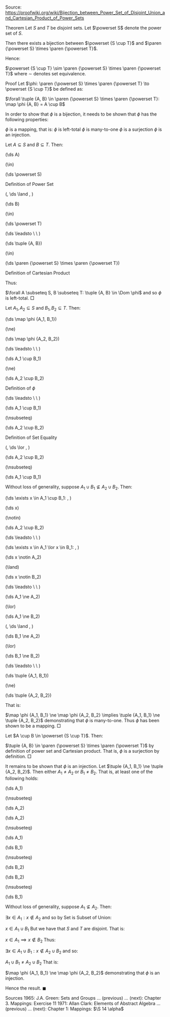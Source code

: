 # 

Source: https://proofwiki.org/wiki/Bijection_between_Power_Set_of_Disjoint_Union_and_Cartesian_Product_of_Power_Sets

Theorem
Let $S$ and $T$ be disjoint sets.
Let $\powerset S$ denote the power set of $S$.

Then there exists a bijection between $\powerset {S \cup T}$ and $\paren {\powerset S} \times \paren {\powerset T}$.

Hence:

$\powerset {S \cup T} \sim \paren {\powerset S} \times \paren {\powerset T}$
where $\sim$ denotes set equivalence.


Proof
Let $\phi: \paren {\powerset S} \times \paren {\powerset T} \to  \powerset {S \cup T}$ be defined as:

$\forall \tuple {A, B} \in \paren {\powerset S} \times \paren {\powerset T}: \map \phi {A, B} = A \cup B$

In order to show that $\phi$ is a bijection, it needs to be shown that $\phi$ has the following properties:

$\phi$ is a mapping, that is:
$\phi$ is left-total
$\phi$ is many-to-one
$\phi$ is a surjection
$\phi$ is an injection.

Let $A \subseteq S$ and $B \subseteq T$.
Then:














\(\ds A\)

\(\in\)







\(\ds \powerset S\)





Definition of Power Set












\(\, \ds \land \, \)

\(\ds B\)

\(\in\)







\(\ds \powerset T\)














\(\ds \leadsto \ \ \)





\(\ds \tuple {A, B}\)

\(\in\)







\(\ds \paren {\powerset S} \times \paren {\powerset T}\)





Definition of Cartesian Product



Thus:

$\forall A \subseteq S, B \subseteq T: \tuple {A, B} \in \Dom \phi$
and so $\phi$ is left-total.
$\Box$

Let $A_1, A_2 \subseteq S$ and $B_1, B_2 \subseteq T$.
Then:














\(\ds \map \phi {A_1, B_1}\)

\(\ne\)







\(\ds \map \phi {A_2, B_2}\)














\(\ds \leadsto \ \ \)





\(\ds A_1 \cup B_1\)

\(\ne\)







\(\ds A_2 \cup B_2\)





Definition of $\phi$








\(\ds \leadsto \ \ \)





\(\ds A_1 \cup B_1\)

\(\nsubseteq\)







\(\ds A_2 \cup B_2\)





Definition of Set Equality












\(\, \ds \lor \, \)

\(\ds A_2 \cup B_2\)

\(\nsubseteq\)







\(\ds A_1 \cup B_1\)










Without loss of generality, suppose $A_1 \cup B_1 \nsubseteq A_2 \cup B_2$.
Then:










\(\ds \exists x \in A_1 \cup B_1: \, \)



\(\ds x\)

\(\notin\)







\(\ds A_2 \cup B_2\)














\(\ds \leadsto \ \ \)

\(\ds \exists x \in A_1 \lor x \in B_1: \, \)



\(\ds x \notin A_2\)

\(\land\)







\(\ds x \notin B_2\)














\(\ds \leadsto \ \ \)





\(\ds A_1 \ne A_2\)

\(\lor\)







\(\ds A_1 \ne B_2\)


















\(\, \ds \land \, \)

\(\ds B_1 \ne A_2\)

\(\lor\)







\(\ds B_1 \ne B_2\)














\(\ds \leadsto \ \ \)





\(\ds \tuple {A_1, B_1}\)

\(\ne\)







\(\ds \tuple {A_2, B_2}\)









That is:

$\map \phi {A_1, B_1} \ne \map \phi {A_2, B_2} \implies \tuple {A_1, B_1} \ne \tuple {A_2, B_2}$
demonstrating that $\phi$ is many-to-one.
Thus $\phi$ has been shown to be a mapping.
$\Box$

Let $A \cup B \in \powerset {S \cup T}$.
Then:

$\tuple {A, B} \in \paren {\powerset S} \times \paren {\powerset T}$
by definition of power set and Cartesian product.
That is, $\phi$ is a surjection by definition.
$\Box$

It remains to be shown that $\phi$ is an injection.
Let $\tuple {A_1, B_1} \ne \tuple {A_2, B_2}$.
Then either $A_1 \ne A_2$ or $B_1 \ne B_2$.
That is, at least one of the following holds:














\(\ds A_1\)

\(\nsubseteq\)







\(\ds A_2\)




















\(\ds A_2\)

\(\nsubseteq\)







\(\ds A_1\)




















\(\ds B_1\)

\(\nsubseteq\)







\(\ds B_2\)




















\(\ds B_2\)

\(\nsubseteq\)







\(\ds B_1\)









Without loss of generality, suppose $A_1 \nsubseteq A_2$.
Then:

$\exists x \in A_1: x \notin A_2$
and so by Set is Subset of Union:

$x \in A_1 \cup B_1$
But we have that $S$ and $T$ are disjoint.
That is:

$x \in A_1 \implies x \notin B_2$
Thus:

$\exists x \in A_1 \cup B_1: x \notin A_2 \cup B_2$
and so:

$A_1 \cup B_1 \ne A_2 \cup B_2$
That is:

$\map \phi {A_1, B_1} \ne \map \phi {A_2, B_2}$
demonstrating that $\phi$ is an injection.

Hence the result.
$\blacksquare$


Sources
1965: J.A. Green: Sets and Groups ... (previous) ... (next): Chapter $3$. Mappings: Exercise $11$
1971: Allan Clark: Elements of Abstract Algebra ... (previous) ... (next): Chapter $1$: Mappings: $\S 14 \alpha$





